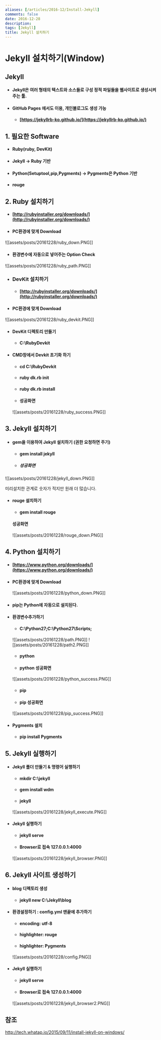 ```yaml
---
aliases: [/articles/2016-12/Install-Jekyll]
comments: false
date: 2016-12-28
description: 
tags: [Jekyll]
title: Jekyll 설치하기
---
```

# Jekyll 설치하기(Window)
## Jekyll

- #### Jekyll은 여러 형태의 텍스트와 소스들로 구성 정적 파일들을 웹사이트로 생성시켜주는 툴.

- #### GitHub Pages 에서도 이용, 개인블로그도 생성 가능
  - #### [https://jekyllrb-ko.github.io/](https://jekyllrb-ko.github.io/)

## 1. 필요한 Software
- #### Ruby(ruby, DevKit)
- #### Jekyll -> **Ruby 기반**
- #### Python(Setuptool,pip,Pygments) -> **Pygments은 Python 기반**
- #### rouge

## 2. Ruby 설치하기
- #### [http://rubyinstaller.org/downloads/](http://rubyinstaller.org/downloads/)

- #### PC환경에 맞게 Download
![[assets/posts/20161228/ruby_down.PNG]]
- #### 환경변수에 자동으로 넣어주는 Option Check
![[assets/posts/20161228/ruby_path.PNG]]

- ### DevKit 설치하기
  - #### [http://rubyinstaller.org/downloads/](http://rubyinstaller.org/downloads/)

- #### PC환경에 맞게 Download
![[assets/posts/20161228/ruby_devkit.PNG]]

- #### DevKit 디렉토리 만들기
  - #### C:\RubyDevkit

- #### CMD창에서 Devkit 초기화 하기
  - #### cd C:\RubyDevkit
  - #### ruby dk.rb init  
  - #### ruby dk.rb install

  - #### 성공화면
  ![[assets/posts/20161228/ruby_success.PNG]]

## 3. Jekyll 설치하기
- #### gem을 이용하여 Jekyll 설치하기 (권한 요청하면 주기)
  - #### gem install jekyll

  - ##### 성공화면
 ![[assets/posts/20161228/jekyll_down.PNG]]

  미리설치한 관계로 숫자가 적지만 원래 더 많습니다.

- #### rouge 설치하기
  - #### gem install rouge

  #### 성공화면
  ![[assets/posts/20161228/rouge_down.PNG]]

## 4. Python 설치하기
  - #### [https://www.python.org/downloads/](https://www.python.org/downloads/)

- #### PC환경에 맞게 Download
  ![[assets/posts/20161228/python_down.PNG]]

- #### pip는 Python에 자동으로 설치된다.

- #### 환경변수추가하기
  - #### C:\Python27;C:\Python27\Scripts;
  ![[assets/posts/20161228/path.PNG]]
  ![[assets/posts/20161228/path2.PNG]]

  - #### python
  - #### python 성공화면
  ![[assets/posts/20161228/python_success.PNG]]

  - #### pip

  - #### pip 성공화면
  ![[assets/posts/20161228/pip_success.PNG]]

- #### Pygments 설치
  - #### pip install Pygments

## 5. Jekyll 실행하기
- #### Jekyll 폴더 만들기 & 명령어 실행하기
  - #### mkdir C:\jekyll
  - #### gem install wdm
  - #### jekyll
  ![[assets/posts/20161228/jekyll_execute.PNG]]

- #### Jekyll 실행하기
  - #### jekyll serve
  - #### Browser로 접속  127.0.0.1:4000

  ![[assets/posts/20161228/jekyll_browser.PNG]]

## 6. Jekyll 사이트 생성하기
- #### blog 디렉토리 생성
  - #### jekyll new C:\Jekyll\blog

- #### 환경설정하기 : config.yml 맨끝에 추가하기
  - #### encoding: utf-8
  - #### highlighter: rouge
  - #### highlighter: Pygments
  ![[assets/posts/20161228/config.PNG]]

- #### Jekyll 실행하기
  - #### jekyll serve
  - #### Browser로 접속  127.0.0.1:4000
  ![[assets/posts/20161228/jekyll_browser2.PNG]]

## 참조
<http://tech.whatap.io/2015/09/11/install-jekyll-on-windows/>
